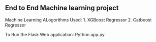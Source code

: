 ## End to End Machine learning project
Machine Learning ALogorithms Used:
	1. XGBoost Regressor
	2. Catboost Regressor

To Run the Flask Web application:
	Python app.py
